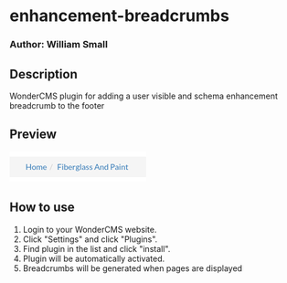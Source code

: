 # enhancement-breadcrumbs
### Author: William Small

## Description
WonderCMS plugin for adding a user visible and schema enhancement breadcrumb to the footer

## Preview
![Plugin preview](/preview.jpg)

## How to use
1. Login to your WonderCMS website.
2. Click "Settings" and click "Plugins".
3. Find plugin in the list and click "install".
4. Plugin will be automatically activated.
5. Breadcrumbs will be generated when pages are displayed
